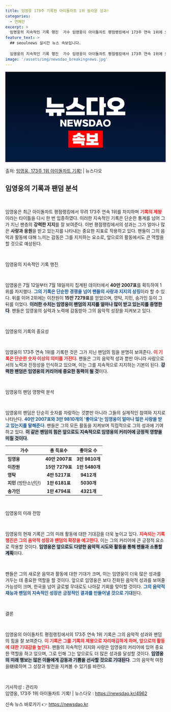```yaml
---
title: 임영웅 173주 기록한 아이돌차트 1위 놀라운 성과!
categories:
  - 연예인
excerpt: >
  임영웅의 지속적인 기록 행진  가수 임영웅이 아이돌차트 평점랭킹에서 173주 연속 1위에 오르며 또 한 번 …
feature_text: >
  ## seoulnews 실시간 뉴스 속보입니다.

  임영웅의 지속적인 기록 행진  가수 임영웅이 아이돌차트 평점랭킹에서 173주 연속 1위에 오르며 또 한 번 …
image: '/assets/img/newsdao_breakingnews.jpg'
---
```


![뉴스다오 속보](/assets/img/newsdao_breakingnews.jpg)

<p>출처: <a href="https://newsdao.kr/4962" rel="dofollow">임영웅, 173주 1위 아이돌차트 기록!</a> | 뉴스다오</p>

<h2 data-ke-size="size26">임영웅의 기록과 팬덤 분석</h2>

<p data-ke-size="size16">&nbsp;</p>

임영웅은 최근 아이돌차트 평점랭킹에서 무려 173주 연속 1위를 차지하며 <b><span style="color: #ee2323;">기록의 제왕</span></b>이라는 타이틀을 다시 한 번 입증하였다. 이러한 지속적인 기록은 단순한 통계를 넘어 그가 지닌 팬층의 **강력한 지지**를 잘 보여준다. 이번 평점랭킹에서의 성과는 그가 얼마나 많은 **사랑과 응원**을 받고 있는지를 나타내는 중요한 지표로 작용하고 있다. 팬들이 그의 음악과 활동에 대해 느끼는 감동은 그를 지지하는 요소로, 앞으로의 활동에서도 큰 역할을 할 것으로 예상된다.

<p data-ke-size="size16">&nbsp;</p>

임영웅의 지속적인 기록 행진

<p data-ke-size="size16">&nbsp;</p>

임영웅은 7월 12일부터 7월 18일까지 집계된 데이터에서 **40만 2007표**를 획득하여 1위를 차지했다. <b><span style="color: #1a5490;">그의 기록은 단순한 경쟁을 넘어 팬들의 사랑과 지지의 상징</span></b>이라 할 수 있다. 뒤를 이어 2위에는 이찬원이 **15만 7279표**를 얻었으며, 영탁, 지민, 송가인 등이 그 뒤를 이었다. <b><span style="background-color: #21538527;">이러한 수치는 임영웅이 팬덤의 지지를 얼마나 많이 받고 있는지를 증명한다</span></b>. 팬들은 임영웅의 실력과 노력에 감동받아 그의 음악적 성장을 지켜보고 있다.

<p data-ke-size="size16">&nbsp;</p>

임영웅의 기록의 중요성

<p data-ke-size="size16">&nbsp;</p>

임영웅이 173주 연속 1위를 기록한 것은 그가 지닌 팬덤의 힘을 분명히 보여준다. <b><span style="color: #ee2323;">이 기록은 단순한 숫자 이상의 의미를 가진다</span></b>. 팬들은 그의 음악적 성과 뿐만 아니라 사람으로서의 노력과 진정성을 인식하고 있으며, 이는 그를 지속적으로 지지하는 기본이 된다. <b><span style="background-color: #21538527;">강력한 팬덤은 임영웅의 커리어에 중요한 동력이 될 것</span></b>이다.

<p data-ke-size="size16">&nbsp;</p>

임영웅의 팬덤 영향력 분석

<p data-ke-size="size16">&nbsp;</p>

임영웅의 팬덤은 단순히 숫자를 자랑하는 것뿐만 아니라 그들의 실제적인 참여와 지지로 나타난다. <b><span style="color: #1a5490;">40만 2007표와 3만 9810개의 '좋아요'는 임영웅이 얼마나 많은 사랑을 받고 있는지를 말해준다</span></b>. 팬들은 그의 모든 활동을 지켜보며 직접적으로 그의 성과에 기여하고 있다. <b><span style="background-color: #21538527;">이 같은 팬덤의 힘은 앞으로도 지속적으로 임영웅의 커리어에 긍정적 영향을 미칠 것이다</span></b>.

<table>
  <thead>
    <tr>
      <th>가수</th>
      <th>총 득표수</th>
      <th>좋아요 수</th>
    </tr>
  </thead>
  <tbody>
    <tr>
      <td><b>임영웅</b></td>
      <td style="text-align: center; height: 17px;"><b>40만 2007표</b></td>
      <td style="text-align: center; height: 17px;"><b>3만 9810개</b></td>
    </tr>
    <tr>
      <td><b>이찬원</b></td>
      <td style="text-align: center; height: 17px;"><b>15만 7279표</b></td>
      <td style="text-align: center; height: 17px;"><b>1만 5480개</b></td>
    </tr>
    <tr>
      <td><b>영탁</b></td>
      <td style="text-align: center; height: 17px;"><b>4만 5217표</b></td>
      <td style="text-align: center; height: 17px;"><b>9412개</b></td>
    </tr>
    <tr>
      <td><b>지민</b> (방탄소년단)</td>
      <td style="text-align: center; height: 17px;"><b>1만 6181표</b></td>
      <td style="text-align: center; height: 17px;"><b>5030개</b></td>
    </tr>
    <tr>
      <td><b>송가인</b></td>
      <td style="text-align: center; height: 17px;"><b>1만 4794표</b></td>
      <td style="text-align: center; height: 17px;"><b>4321개</b></td>
    </tr>
  </tbody>
</table>

<p data-ke-size="size16">&nbsp;</p>

임영웅의 미래 전망

<p data-ke-size="size16">&nbsp;</p>

임영웅의 현재 기록은 그의 미래 활동에 대한 기대감을 더욱 높이고 있다. <b><span style="color: #ee2323;">지속되는 기록 행진은 그의 음악적 성장과 팬덤의 확장을 예고한다</span></b>. 이는 그의 커리어에 큰 긍정적 요소로 작용할 것이다. <b><span style="background-color: #21538527;">임영웅은 앞으로도 다양한 음악적 시도와 활동을 통해 팬들과 소통할 계획</span></b>이다. 

<p data-ke-size="size16">&nbsp;</p>

 팬들은 그의 새로운 음악과 활동에 대한 기대가 크며, 이는 임영웅이 더욱 많은 성과를 거두는 데 중요한 역할을 할 것이다. 앞으로 임영웅은 보다 진화된 음악적 성과를 보여줄 가능성이 크며, 한국을 넘어 글로벌 무대로도 나아갈 기회를 맞이할 것이다. <b><span style="color: #1a5490;">그의 음악적 재능과 팬덤의 지속적인 성장은 긍정적인 결과를 만들어낼 것으로 기대</span></b>된다.

<p data-ke-size="size16">&nbsp;</p>

결론

<p data-ke-size="size16">&nbsp;</p>

임영웅의 아이돌차트 평점랭킹에서의 173주 연속 1위 기록은 그의 음악적 성과와 팬덤의 힘을 잘 보여준다. <b><span style="color: #ee2323;">이 기록은 그를 기록의 제왕으로 자리매김하게 하며, 앞으로의 활동에 대한 기대감을 높인다</span></b>. 팬들의 지속적인 지지와 사랑은 임영웅의 커리어에 있어 중요한 역할을 하고 있으며, 그로 인해 그는 앞으로도 더 많은 성과를 달성할 것이다. <b><span style="background-color: #21538527;">임영웅의 미래 행보는 많은 이들에게 감동과 기쁨을 선사할 것으로 기대된다</span></b>. 그의 음악적 여정을继续하며 그 성장과 발전을 지켜볼 수 있기를 바란다.

<p data-ke-size="size16">&nbsp;</p>

기사작성 : 관리자  
임영웅, 173주 1위 아이돌차트 기록! | 뉴스다오  : <a href="https://newsdao.kr/4962">https://newsdao.kr/4962</a> 

신속 뉴스 바로가기 👉 <a href="https://newsdao.kr" rel="dofollow">https://newsdao.kr</a>


